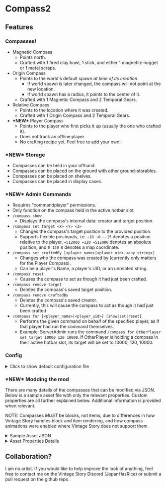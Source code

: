 # Compass2

## Features

### Compasses!
* Magnetic Compass
  * Points north.
  * Crafted with 1 fired clay bowl, 1 stick, and either 1 magnetite nugget or 1 metal scraps.
* Origin Compass
  * Points to the world's default spawn _at time of its creation_.
    * If world spawn is later changed, the compass will not point at the new location.
    * If world spawn has a radius, it points to the center of it.
  * Crafted with 1 Magnetic Compass and 2 Temporal Gears.
* Relative Compass
  * Points to the location where it was created.
  * Crafted with 1 Origin Compass and 2 Temporal Gears.
* **\*NEW\*** Player Compass
  * Points to the player who first picks it up (usually the one who crafted it).
  * Does not track an offline player.
  * No crafting recipe yet. Feel free to add your own!

### **\*NEW\*** Storage
* Compasses can be held in your offhand.
* Compasses can be placed on the ground with other ground-storables.
* Compasses can be placed on shelves.
* Compasses can be placed in display cases.

### **\*NEW\*** Admin Commands
* Requires "commandplayer" permissions.
* Only function on the compass held in the active hotbar slot
* `/compass show`
  * Displays the compass's internal data: creator and target position.
* `/compass set target <X> <Y> <Z>`
  * Changes the compass's target position to the provided position.
  * Supports flexible pos inputs, i.e. `~10 ~0 ~-15` denotes a position relative to the player, `=512000 =120 =512000` denotes an absolute position, and `0 120 0` denotes a map coordinate.
* `/compass set craftedBy [<player_name>|<player_uid>|<any_string>]`
  * Changes who the compass was created by (currently only matters for the Player Compass).
  * Can be a player's Name, a player's UID, or an unrelated string.
* `/compass reset`
  * Causes the compass to act as though it had just been crafted.
* `/compass remove target`
  * Deletes the compass's saved target position.
* `/compass remove craftedBy`
  * Deletes the compass's saved creator.
  * Currently, this will cause the compass to act as though it had just been crafted
* `/compass for [<player_name>|<player_uid>] [show|set|reset]`
  * Performs the given command on behalf of the specified player, as if that player had run the command themselves.
  * Example: ServerAdmin runs the command `/compass for OtherPlayer set target 10000 120 10000`. If OtherPlayer is holding a compass in their active hotbar slot, its target will be set to 10000, 120, 10000.

### Config

<details><summary>Click to show default configuration file</summary>

```json
{
  "EnableScrapRecipeDesc": "Enable additional recipe for the Magnetic Compass. Uses Metal Scraps instead of Magnetite.",
  "EnableScrapRecipe": true,

  "EnableOriginRecipeDesc": "Allow the Origin Compass to be crafted. <REQUIRED TO CRAFT THE RELATIVE COMPASS>",
  "EnableOriginRecipe": true,

  "EnableRelativeRecipeDesc": "Allow the Relative Compass to be crafted.",
  "EnableRelativeRecipe": true,

  "OriginCompassGearsDesc": "Number of Temporal Gears required to craft the Origin Compass. Min: 1, Max: 8",
  "OriginCompassGears": 2,

  "RelativeCompassGearsDesc": "Number of Temporal Gears required to craft the Relative Compass. Min: 1, Max: 8",
  "RelativeCompassGears": 2,

  "AllowCompassesInOffhandDesc": "Allow a player to place a compass in their offhand slot.",
  "AllowCompassesInOffhand": true
}
```
</details>

### **\*NEW\*** Modding the mod
There are many details of the compasses that can be modified via JSON. Below is a sample asset file with only the relevant properties. Custom properties are all further explained below. Additional information is provided when relevant.

NOTE: Compasses *MUST* be blocks, not items, due to differences in how Vintage Story handles block and item rendering, and how compass animations were enabled where Vintage Story does not support them.

<details><summary>Sample Asset JSON</summary>

```json
{
  "textures": { "shell": { "base": "game:block/clay/ceramic-dark" } },
  "texturesByType": {
    "*-magnetic": { "needle": { "base": "game:item/resource/nugget/magnetite" } },
    "*-relative": { "needle": { "base": "game:block/metal/plate/gold" } },
    "*-origin": { "needle": { "base": "game:block/fire-blue" } },
    "*-player": { "needle": { "base": "game:item/resource/nugget/malachite" } }
  },
  "shape": { "base": "block/compass/shell" },
  "shapeInventory": { "base": "block/compass/complete" },
  "attributes": {
    "XZTrackerProps": {
      "needleShapeLocation": "compass:block/compass/needle",
      "needleGlowLevel": 0,
      "needleGlowLevelByType": {
        "*-origin": 25,
        "*-player": 50
      },
      "maximumMeshes": 120,
      "distanceMethod": "manhattan",
      "minTrackingDistance": 5
    }
  },
  "vertexFlags": {
    "glowLevelByType": {
      "*-origin": 10,
      "*-player": 20
    }
  }
}

```
</details>

<details><summary>Asset Properties Details</summary>

#### **shape** and **shapeInventory**: `/shape` and `/shapeInventory`
Due to the hackiness used to allow animations for the compasses in inventory, in display cases, on shelves, and on the ground, a compass's `shape` must be the location of the shape/model asset containing only the non-moving portions, the 'shell' of the compass. `shapeInventory` must be the location of the complete shape/model asset, containing both the shell and the needle.

#### **XZTrackerProps**: `/attributes/XZTrackerProps`
Contains all the custom properties made for compasses.

#### **needleShapeLocation**: `/attributes/XZTrackerProps/needleShapeLocation`
Similar to `shape` and `shapeInventory`, this must be the location of the shape/model asset for the compass's needle. _The origin point of the first root element in this shape is used for rotating the needle to point in the right direction_. Be sure to set the origin accordingly if you are going to use your own model.

#### **needleGlowLevel**: `/attributes/XZTrackerProps/needleGlowLevel`
\[0-255\] default: 0

Because the needle model is rendered separately, it's glow must be set separately from the shell.

#### **maximumMeshes**: `/attributes/XZTrackerProps/maximumMeshes`
default: 120

For inventory, first/third person, and dropped item rendering, a collection of meshes are pre-generated. To 'animate' the needle movement, the closest-matching pre-generated mesh is swapped in each frame. The value of this property determines how many meshes are generated.

#### **distanceMethod**: `/attributes/XZTrackerProps/distanceMethod`
\["manhattan"|"distancesquared"\] default: "manhattan"

The method used to calculate a compass's distance from its target.

#### **minTrackingDistance**: `/attributes/XZTrackerProps/minTrackingDistance`
default: 3

Used with `distanceMethod` to determine when a compass is too close to its target to point in the proper direction.

</details>

## Collaboration?

I am no artist. If you would like to help improve the look of anything, feel free to contact me on the Vintage Story Discord (JapanHasRice) or submit a pull request on the github repo.
